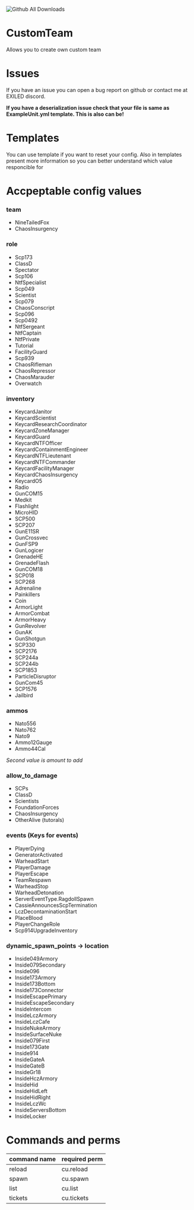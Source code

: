 ![Github All Downloads](https://img.shields.io/github/downloads/VALERA771/CustomTeam/total.svg?style=for-the-badge)

# CustomTeam
Allows you to create own custom team

# Issues
If you have an issue you can open a bug report on github or contact me at EXILED discord.

**If you have a deserialization issue check that your file is same as ExampleUnit.yml template. This is also can be!**

# Templates
You can use template if you want to reset your config. Also in templates present more information so you can better understand which value responcible for

# Accpeptable config values

### team
- NineTailedFox
- ChaosInsurgency


### role
- Scp173
- ClassD
- Spectator
- Scp106
- NtfSpecialist
- Scp049
- Scientist
- Scp079
- ChaosConscript
- Scp096
- Scp0492
- NtfSergeant
- NtfCaptain
- NtfPrivate
- Tutorial
- FacilityGuard
- Scp939
- ChaosRifleman
- ChaosRepressor
- ChaosMarauder
- Overwatch


### inventory
- KeycardJanitor
- KeycardScientist
- KeycardResearchCoordinator
- KeycardZoneManager
- KeycardGuard
- KeycardNTFOfficer
- KeycardContainmentEngineer
- KeycardNTFLieutenant
- KeycardNTFCommander
- KeycardFacilityManager
- KeycardChaosInsurgency
- KeycardO5
- Radio
- GunCOM15
- Medkit
- Flashlight
- MicroHID
- SCP500
- SCP207
- GunE11SR 
- GunCrossvec
- GunFSP9
- GunLogicer
- GrenadeHE 
- GrenadeFlash
- GunCOM18
- SCP018
- SCP268
- Adrenaline
- Painkillers
- Coin
- ArmorLight
- ArmorCombat
- ArmorHeavy
- GunRevolver
- GunAK
- GunShotgun
- SCP330
- SCP2176 
- SCP244a
- SCP244b
- SCP1853
- ParticleDisruptor
- GunCom45
- SCP1576
- Jailbird


### ammos
- Nato556
- Nato762
- Nato9
- Ammo12Gauge
- Ammo44Cal

*Second value is amount to add*


### allow_to_damage
- SCPs
- ClassD
- Scientists
- FoundationForces
- ChaosInsurgency
- OtherAlive (tutorals)

### events (Keys for events)
- PlayerDying
- GeneratorActivated
- WarheadStart
- PlayerDamage
- PlayerEscape
- TeamRespawn
- WarheadStop
- WarheadDetonation
- ServerEventType.RagdollSpawn
- CassieAnnouncesScpTermination
- LczDecontaminationStart
- PlaceBlood
- PlayerChangeRole
- Scp914UpgradeInventory

### dynamic_spawn_points -> location
- Inside049Armory
- Inside079Secondary
- Inside096
- Inside173Armory
- Inside173Bottom
- Inside173Connector
- InsideEscapePrimary
- InsideEscapeSecondary
- InsideIntercom
- InsideLczArmory
- InsideLczCafe
- InsideNukeArmory
- InsideSurfaceNuke
- Inside079First
- Inside173Gate
- Inside914
- InsideGateA
- InsideGateB
- InsideGr18
- InsideHczArmory
- InsideHid
- InsideHidLeft
- InsideHidRight
- InsideLczWc
- InsideServersBottom
- InsideLocker


# Commands and perms

|command name|required perm|
|-----|--------|
|reload|cu.reload|
|spawn|cu.spawn|
|list|cu.list|
|tickets|cu.tickets|
